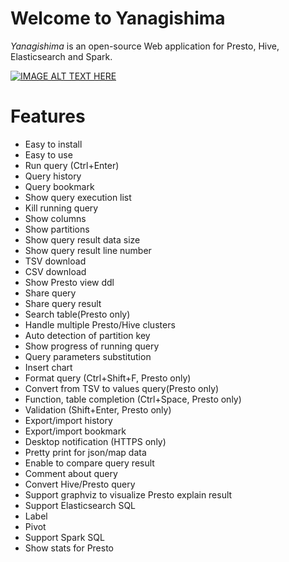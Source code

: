 # Welcome to Yanagishima

*Yanagishima* is an open-source Web application for Presto, Hive, Elasticsearch and Spark.

[![IMAGE ALT TEXT HERE](http://img.youtube.com/vi/SoneFYNCXJE/maxresdefault.jpg)](http://www.youtube.com/watch?v=SoneFYNCXJE)

# Features
* Easy to install
* Easy to use
* Run query (Ctrl+Enter)
* Query history
* Query bookmark
* Show query execution list
* Kill running query
* Show columns
* Show partitions
* Show query result data size
* Show query result line number
* TSV download
* CSV download
* Show Presto view ddl
* Share query
* Share query result
* Search table(Presto only)
* Handle multiple Presto/Hive clusters
* Auto detection of partition key
* Show progress of running query
* Query parameters substitution
* Insert chart
* Format query (Ctrl+Shift+F, Presto only)
* Convert from TSV to values query(Presto only)
* Function, table completion (Ctrl+Space, Presto only)
* Validation (Shift+Enter, Presto only)
* Export/import history
* Export/import bookmark
* Desktop notification (HTTPS only)
* Pretty print for json/map data
* Enable to compare query result
* Comment about query
* Convert Hive/Presto query
* Support graphviz to visualize Presto explain result
* Support Elasticsearch SQL
* Label
* Pivot
* Support Spark SQL
* Show stats for Presto
